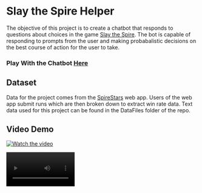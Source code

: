 # Slay the Spire Helper

The objective of this project is to create a chatbot that responds to questions about choices in the game [Slay the Spire](https://en.wikipedia.org/wiki/Slay_the_Spire). The bot is capable of responding to prompts from the user and making probabalistic decisions on the best course of action for the user to take. 

###  Play With the Chatbot [Here](https://cs6320002-project-gobtkl7emdtrv4sp66rg2n.streamlit.app/)

## Dataset

Data for the project comes from the [SpireStars](https://spirestars.web.app/) web app. Users of the web app submit runs which are then broken down to extract win rate data. Text data used for this project can be found in the DataFiles folder of the repo.

## Video Demo

[![Watch the video](https://youtu.be/LfWV8oKEz4M/maxresdefault.jpg)](https://youtu.be/LfWV8oKEz4M)

<video src=https://youtu.be/LfWV8oKEz4M width=180/>
